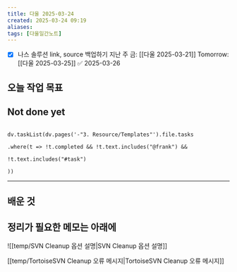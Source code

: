 ```yaml
---
title: 다울 2025-03-24
created: 2025-03-24 09:19
aliases: 
tags: [다울일간노트]
---
```


- [x] 나스 솔루션 link, source 백업하기
	지난 주 금: [[다울 2025-03-21]]
	Tomorrow: [[다울 2025-03-25]] ✅ 2025-03-26

## 오늘 작업 목표







## Not done yet

```dataviewjs

dv.taskList(dv.pages('-"3. Resource/Templates"').file.tasks

.where(t => !t.completed && !t.text.includes("@frank") &&

!t.text.includes("#task")

))

```

---

## 배운 것




## 정리가 필요한 메모는 아래에


![[temp/SVN Cleanup 옵션 설명|SVN Cleanup 옵션 설명]]


[[temp/TortoiseSVN Cleanup 오류 메시지|TortoiseSVN Cleanup 오류 메시지]]

